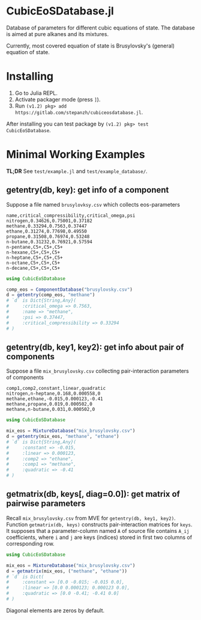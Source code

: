 # CubicEoSDatabase.jl

Database of parameters for different cubic equations of state. The database is aimed at pure alkanes and its mixtures.

Currently, most covered equation of state is Brusylovsky's (general) equation of state.

# Installing

1. Go to Julia REPL.
2. Activate packager mode (press `]`).
3. Run `(v1.2) pkg> add https://gitlab.com/stepanzh/cubiceosdatabase.jl`.

After installing you can test package by `(v1.2) pkg> test CubicEoSDatabase`.

# Minimal Working Examples

**TL;DR** See `test/example.jl` and `test/example_database/`.

## getentry(db, key): get info of a component

Suppose a file named `brusylovksy.csv` which collects eos-parameters

```
name,critical_compressibility,critical_omega,psi
nitrogen,0.34626,0.75001,0.37182
methane,0.33294,0.7563,0.37447
ethane,0.31274,0.77698,0.49550
propane,0.31508,0.76974,0.53248
n-butane,0.31232,0.76921,0.57594
n-pentane,C5+,C5+,C5+
n-hexane,C5+,C5+,C5+
n-heptane,C5+,C5+,C5+
n-octane,C5+,C5+,C5+
n-decane,C5+,C5+,C5+
```

```julia
using CubicEoSDatabase

comp_eos = ComponentDatabase("brusylovsky.csv")
d = getentry(comp_eos, "methane")
# `d` is Dict{String,Any}(
#     :critical_omega => 0.7563,
#     :name => "methane",
#     :psi => 0.37447,
#     :critical_compressibility => 0.33294
# )
```

## getentry(db, key1, key2): get info about pair of components

Suppose a file `mix_brusylovsky.csv` collecting pair-interaction parameters of components

```
comp1,comp2,constant,linear,quadratic
nitrogen,n-heptane,0.168,0.000558,0
methane,ethane,-0.015,0.000123,-0.41
methane,propane,0.019,0.000502,0
methane,n-butane,0.031,0.000502,0
```

```julia
using CubicEoSDatabase

mix_eos = MixtureDatabase("mix_brusylovsky.csv")
d = getentry(mix_eos, "methane", "ethane")
# `d` is Dict{String,Any}(
#     :constant => -0.015,
#     :linear => 0.000123,
#     :comp2 => "ethane",
#     :comp1 => "methane",
#     :quadratic => -0.41
# )
```

## getmatrix(db, keys[, diag=0.0]): get matrix of pairwise parameters

Recall `mix_brusylovsky.csv` from MVE for `getentry(db, key1, key2)`. Function `getmatrix(db, keys)` constructs pair-interaction matrices for `keys`. It supposes that a parameter-column named `A` of source file contains `A_ij` coefficients, where `i` and `j` are keys (indices) stored in first two columns of corresponding row.

```julia
using CubicEoSDatabase

mix_eos = MixtureDatabase("mix_brusylovsky.csv")
d = getmatrix(mix_eos, ("methane", "ethane"))
# `d` is Dict(
#     :constant => [0.0 -0.015; -0.015 0.0],
#     :linear => [0.0 0.000123; 0.000123 0.0],
#     :quadratic => [0.0 -0.41; -0.41 0.0]
# )
```

Diagonal elements are zeros by default.
